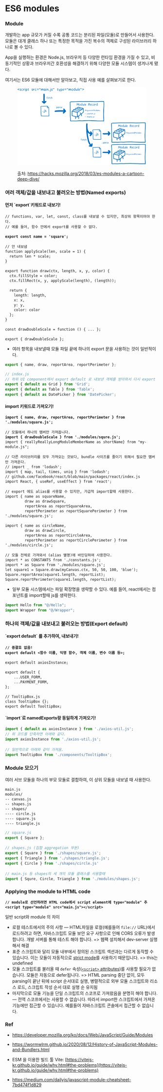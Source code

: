 # ES6 modules

### Module

개발하는 app 규모가 커질 수록 공통 코드는 분리된 파일(모듈)로 만들어서 사용한다. 모듈은 대개 클래스 하나 또는 특정한 목적을 가진 복수의 객체로 구성된 라이브러리 하나로 볼 수 있다.

App을 실행하는 환경은 Node.js, 브라우저 등 다양한 런타임 환경을 가질 수 있고, 비동기적인 상황과 브라우저간 호환성을 해결하기 위해 다양한 모듈 시스템이 생겨나게 됐다.&#x20;

여기서는 ES6 모듈에 대해서만 알아보고, 직접 사용 예를 살펴보기로 한다.

<figure><img src="../.gitbook/assets/image (1).png" alt=""><figcaption><p>출처: <a href="https://hacks.mozilla.org/2018/03/es-modules-a-cartoon-deep-dive/">https://hacks.mozilla.org/2018/03/es-modules-a-cartoon-deep-dive/</a></p></figcaption></figure>

### 여러 객체/값을 내보내고 불러오는  방법(Named exports)

#### 먼저 \`export\`키워드로 내보기! <a href="#javascriptes6module-export" id="javascriptes6module-export"></a>

<pre class="language-javascript"><code class="lang-javascript">// functions, var, let, const, class를 내보낼 수 있지만, 최상위 항목이어야 한다.
// 예를 들어, 함수 안에서 export를 사용할 수 없다.

<strong>export const name = 'square';
</strong>
// 안 내보냄
function applyScale(len, scale = 1) {
  return len * scale;
}

export function draw(ctx, length, x, y, color) {
  ctx.fillStyle = color;
  ctx.fillRect(x, y, applyScale(length), (length));

  return {
    length: length,
    x: x,
    y: y,
    color: color
  };
}

const drawDoubleScale = function () { ... };

export { drawDoubleScale };</code></pre>

* 여러 항목을 내보낼때 모듈 파일 끝에 하나의 export 문을 사용하는 것이 일반적이다.

```javascript
export { name, draw, reportArea, reportPerimeter };
```

```javascript
// index.js
// 하위 UI component에서 export default 로 내보낸 객체를 받아와서 다시 export
export { default as Grid } from 'Grid';
export { default as Table } from 'Table';
export { default as DatePicker } from 'DatePicker';
```

#### import 키워드로 가져오기!

<pre class="language-javascript"><code class="lang-javascript"><strong>import { name, draw, reportArea, reportPerimeter } from './modules/square.js';
</strong>
// 모듈에서 하나의 멤버만 가져옵니다. 
<strong>import { drawDoubleScale } from './modules/squre.js';
</strong>import { reallyReallyLongModuleMemberName as shortName} from "my-module.js";

// 다른 라이브러리를 모두 가져오는 것보다, bundle 사이즈를 줄이기 위해서 필요한 멤버만 가져온다.
// import _ from 'lodash';
import { map, tail, times, uniq } from 'lodash';
// github.com/facebook/react/blob/main/packages/react/index.js
import React, { useRef, useEffect } from 'react';

// export 에도 alias를 사용할 수 있지만, 가급적 import할때 사용한다.
import { name as squareName,
         draw as drawSquare,
         reportArea as reportSquareArea,
         reportPerimeter as reportSquarePerimeter } from './modules/square.js';

import { name as circleName,
         draw as drawCircle,
         reportArea as reportCircleArea,
         reportPerimeter as reportCirclePerimeter } from './modules/circle.js';
         
// 모듈 전체로 가져와서 (alias 별명)에 바인딩하여 사용한다.
import * as CONSTANTS from './constants.js';
import * as Square from './modules/square.js';
let square1 = Square.draw(myCanvas.ctx, 50, 50, 100, 'blue');
Square.reportArea(square1.length, reportList);
Square.reportPerimeter(square1.length, reportList);</code></pre>

* 일부 모듈 시스템에서는 파일 확장명을 생략할 수 있다. 예를 들어, react에서는 컴포넌트를 import할때 js를 생략한다.

```javascript
import Hello from "@/Hello";
import Wrapper from "@/Wrapper";
```

### 하나의 객체/값을 내보내고 불러오는  방법(Export default)

#### \`export default\` 를 추가하여, 내보내기!

<pre class="language-javascript"><code class="lang-javascript"><strong>// 중괄호 없음!
</strong><strong>export default &#x3C;함수 이름, 익명 함수, 객체 이름, 변수 이름 등>;
</strong><strong>
</strong>export default axiosInstance;

export default {
    ...USER_FORM,
    ...PAYMENT_FORM,
};

// TooltipBox.js
class TooltipBox {};
export default TooltipBox;
</code></pre>

#### \`import\`로 namedExports랑 동일하게 가져오기!

```javascript
import { default as axiosInstance } from './axios-util.js';
// 위 코드를 단축하면 아래와 같다.
import axiosInstance from './axios-util.js';

// 일반적으로 아래와 같이 가져옴.
import TooltipBox from './components/TooltipBox';
```

### Module 모으기

여러 서브 모듈을 하나의 부모 모듈로 결합하여, 이 상위 모듈을 내보낼 때 사용한다.

```
main.js
modules/
-- canvas.js
-- shapes.js
-- shapes/
---- circle.js
---- square.js
---- triangle.js
```

```javascript
// square.js
export { Square };

// shapes.js (집합 aggregation 부분)
export { Square } from './shapes/square.js';
export { Triangle } from './shapes/triangle.js';
export { Circle } from './shapes/circle.js'

// main.js 등 shapes의 세 개의 모듈 클래스를 사용할때
import { Squre, Circle, Triangle } from './modules/shapes.js';
```

### Applying the module to  HTML code

<pre class="language-javascript"><code class="lang-javascript"><strong>// module로 선언하려면 HTML code에서 script element에 type="module" 추
</strong><strong>&#x3C;script type="module" src="main.js">&#x3C;/script></strong></code></pre>

일반 script와 module 의 차이

* 로컬 테스트에서의 주의 사항 — HTML파일을 로컬(예를들어 `file://` URL)에서 로드하려고 하면, 자바스크립트 모듈 보안 요구 사항으로 인해 CORS 오류가 발생합니다. 개발 서버를 통해 테스트 해야 합니다. => 웹팩 설치해서 dev-server 실행해서 해결
* 표준 스크립트와 달리 모듈 내부에서 정의된 스크립트 섹션과는 다르게 동작할 수 있습니다. 이는 모듈이 자동적으로 [strict mode](https://developer.mozilla.org/ko/docs/Web/JavaScript/Reference/Strict\_mode)를 사용하기 때문입니다. => this는 undefined&#x20;
* 모듈 스크립트를 불러올 때 `defer` 속성([`<script>` attributes](https://developer.mozilla.org/ko/docs/Web/HTML/Element/script#attributes))를 사용할 필요가 없습니다. 모듈은 자동으로 defer됩니다. => HTML parsing 중단 없이, 모두 parsing이 끝난 뒤에 script 순서대로 실행, 병렬적으로 외부 모듈 스크립트와 리소스 로드, 스크립트 작성 순서 대로 실행 순 유지됨
* 마지막으로 모듈 기능을 단일 스크립트의 스코프로 가져왔음을 분명히 해야 합니다. — 전역 스코프에서는 사용할 수 없습니다. 따라서 import한 스크립트에서 가져온 기능에만 접근할 수 있습니다. 예를들어 자바스크립트 콘솔에서 접근할 수 없습니다.

### Ref

* https://developer.mozilla.org/ko/docs/Web/JavaScript/Guide/Modules

* https://wormwlrm.github.io/2020/08/12/History-of-JavaScript-Modules-and-Bundlers.html
* ESM 을 이용한 빌드 툴 Vite: [https://vitejs-kr.github.io/guide/why.html#the-problems](https://vitejs-kr.github.io/guide/why.html#the-problems)
* https://medium.com/dailyjs/javascript-module-cheatsheet-7bd474f1d829

